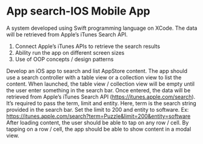 # App search-IOS Mobile App


A system developed using Swift programming language on XCode. The data will be retrieved from Apple’s iTunes Search API.    
1. Connect Apple’s iTunes APIs to retrieve the search results  
2. Ability run the app on different screen sizes  
3. Use of OOP concepts / design patterns


Develop an iOS app to search and list AppStore content. The app should use a search controller with a table
view or a collection view to list the content.
When launched, the table view / collection view will be empty until the user enter something in the search bar.
Once entered, the data will be retrieved from Apple’s iTunes Search API (https://itunes.apple.com/search). It’s
required to pass the term, limit and entity. Here, term is the search string provided in the search bar. Set the
limit to 200 and entity to software.
Ex: https://itunes.apple.com/search?term=Puzzle&limit=200&entity=software
After loading content, the user should be able to tap on any row / cell. By tapping on a row / cell, the app
should be able to show content in a modal view. 
